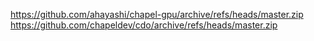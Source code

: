 https://github.com/ahayashi/chapel-gpu/archive/refs/heads/master.zip
https://github.com/chapeldev/cdo/archive/refs/heads/master.zip
